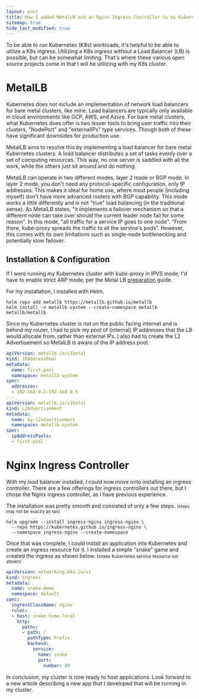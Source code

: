 ```yaml
---
layout: post
title: How I added MetalLB and an Nginx Ingress Controller to my Kubernetes cluster
sitemap: true
hide_last_modified: true
---
```



To be able to run Kubernetes (K8s) workloads, it's helpful to be able to utilize a K8s ingress. Utilizing a K8s ingress without a Load Balancer (LB) is possible, but can be somewhat limiting. That's where these various open source projects come in that I will be utilizing with my K8s cluster.


# MetalLB

Kubernetes does not include an implementation of network load balancers for bare metal clusters, like mine. Load balancers are typically only available in cloud environments like GCP, AWS, and Azure. For bare metal clusters, what Kubernetes does offer is two lesser tools to bring user traffic into their clusters, "NodePort" and "externalIPs" type services. Though both of these have significant downsides for production use.

MetalLB aims to resolve this by implementing a load balancer for bare metal Kubernetes clusters. A load balancer distributes a set of tasks evenly over a set of computing resources. This way, no one server is saddled with all the work, while the others just sit around and do nothing.

MetalLB can operate in two different modes, layer 2 mode or BGP mode. In layer 2 mode, you don't need any protocol-specific configuration, only IP addresses. This makes it ideal for home use, where most people (including myself) don't have more advanced routers with BGP capability. This mode works a little differently and is not "true" load balancing (in the traditional sense). As MetalLB states, "it implements a failover mechanism so that a different node can take over should the current leader node fail for some reason". In this mode, "all traffic for a service IP goes to one node". "From there, kube-proxy spreads the traffic to all the service's pods". However, this comes with its own limitations such as single-node bottlenecking and potentially slow failover.

## Installation & Configuration

If I were running my Kubernetes cluster with kube-proxy in IPVS mode, I'd have to enable strict ARP mode, per the Metal LB [preparation](https://metallb.io/installation/#preparation) guide.

For my installation, I installed with Helm.

```shell
helm repo add metallb https://metallb.github.io/metallb
helm install -n metallb-system --create-namespace metallb metallb/metallb
```

Since my Kubernetes cluster is not on the public facing internet and is behind my router, I had to pick my pool of (internal) IP addresses that the LB would allocate from, rather than external IPs. I also had to create the L2 Advertisement so MetalLB is aware of the IP address pool.

```yaml
apiVersion: metallb.io/v1beta1
kind: IPAddressPool
metadata:
  name: first-pool
  namespace: metallb-system
spec:
  addresses:
  - 192.168.0.2-192.168.0.5
---
apiVersion: metallb.io/v1beta1
kind: L2Advertisement
metadata:
  name: my-l2advertisement
  namespace: metallb-system
spec:
  ipAddressPools:
  - first-pool
```


# Nginx Ingress Controller

With my load balancer installed, I could now move onto installing an ingress controller. There are a few offerings for ingress controllers out there, but I chose the Nginx ingress controller, as I have previous experience.

The installation was pretty smooth and consisted of only a few steps. <small>(steps may not be exactly as ran)</small>

```shell
helm upgrade --install ingress-nginx ingress-nginx \
  --repo https://kubernetes.github.io/ingress-nginx \
  --namespace ingress-nginx --create-namespace
```

Once that was complete, I could install an application into Kubernetes and create an ingress resource for it. I installed a simple "snake" game and created the ingress as shown below. <small>(snake Kubernetes service resource not shown)</small>

```yaml
apiVersion: networking.k8s.io/v1
kind: Ingress
metadata:
  name: snake-demo
  namespace: default
spec:
  ingressClassName: nginx
  rules:
  - host: snake.home.local
    http:
      paths:
      - path: /
        pathType: Prefix
        backend:
          service:
            name: snake
            port:
              number: 80
```


In conclusion, my cluster is now ready to host applications. Look forward to a new article describing a new app that I developed that will be running in my cluster.

